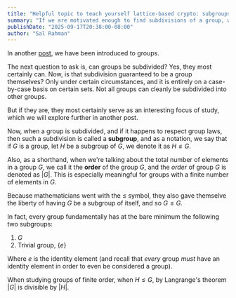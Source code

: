 ```yaml
---
title: "Helpful topic to teach yourself lattice-based crypto: subgroups and Lagrange's theorem"
summary: "If we are motivated enough to find subdivisions of a group, we can subdivide them into subgroups. But we can't just do this blindly; there are certain discovered and implied of rules of math that makes arbitrary division of groups highly difficult. This article goes over some detailed overview of Lagrange's theorem, which should serve as a gateway towards other topics."
publishDate: "2025-09-17T20:38:00-08:00"
author: "Sal Rahman"
---
```


In another [post](https://blog.salrahman.com/posts/2025/09/groups), we have been introduced to groups.

The next question to ask is, can groups be subdivided? Yes, they most certainly can. Now, is that subdivision guaranteed to be a group themselves? Only under certain circumstances, and it is entirely on a case-by-case basis on certain sets. Not all groups can cleanly be subdivided into other groups.

But if they are, they most certainly serve as an interesting focus of study, which we will explore further in another post.

Now, when a group is subdivided, and if it happens to respect group laws, then such a subdivision is called a **subgroup**, and as a notation, we say that if $G$ is a group, let $H$ be a subgroup of $G$, we denote it as $H \leq G$.

Also, as a shorthand, when we're talking about the total number of elements in a group $G$, we call it the **order** of the group $G$, and the _order_ of group $G$ is denoted as $|G|$. This is especially meaningful for groups with a finite number of elements in $G$.

Because mathematicians went with the $\leq$ symbol, they also gave themselve the liberty of having $G$ be a subgroup of itself, and so $G \leq G$.

In fact, every group fundamentally has at the bare minimum the following two subgroups:

1. $G$
2. Trivial group, $\{e\}$

Where $e$ is the identity element (and recall that _every_ group _must_ have an identity element in order to even be considered a group).

When studying groups of finite order, when $H \leq G$, by Langrange's theorem $|G|$ is divisible by $|H|$.
